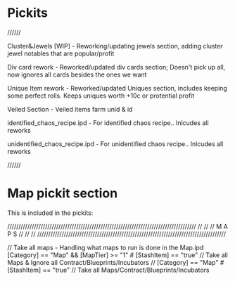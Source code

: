 # Pickits

//////

Cluster&Jewels [WIP] - Reworking/updating jewels section, adding cluster jewel notables that are popular/profit

Div card rework - Reworked/updated div cards section; Doesn't pick up all, now ignores all cards besides the ones we want

Unique Item rework - Reworked/updated Uniques section, includes keeping some perfect rolls. Keeps uniques worth +10c or protential profit

Veiled Section - Veiled items farm unid & id

identified_chaos_recipe.ipd - For identified chaos recipe.. Inlcudes all reworks

unidentified_chaos_recipe.ipd - For unidentified chaos recipe.. Inlcudes all reworks

//////

# Map pickit section

This is included in the pickits:

/////////////////////////////////////////////////////////////////////////////////////
//                                                                                 //
//                                  M A P S                                        //
//                                                                                 //
/////////////////////////////////////////////////////////////////////////////////////

// Take all maps - Handling what maps to run is done in the Map.ipd
[Category] == "Map" && [MapTier] >= "1"         # [StashItem] == "true" // Take all Maps & Ignore all Contract/Blueprints/Incubators
// [Category] == "Map"                          # [StashItem] == "true" // Take all Maps/Contract/Blueprints/Incubators
